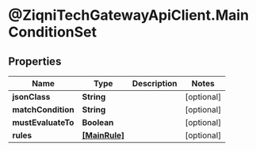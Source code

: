 # @ZiqniTechGatewayApiClient.MainConditionSet

## Properties

Name | Type | Description | Notes
------------ | ------------- | ------------- | -------------
**jsonClass** | **String** |  | [optional] 
**matchCondition** | **String** |  | [optional] 
**mustEvaluateTo** | **Boolean** |  | [optional] 
**rules** | [**[MainRule]**](MainRule.md) |  | [optional] 


